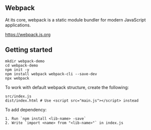 ## Webpack

At its core, webpack is a static module bundler for modern JavaScript applications.

https://webpack.js.org


## Getting started

    mkdir webpack-demo
    cd webpack-demo
    npm init -y
    npm install webpack webpack-cli --save-dev
    npx webpack

To work with default webpack structure, create the following:

    src/index.js
    dist/index.html # Use <script src="main.js"></script> instead
    
To add dependency:

    1. Run `npm install <lib-name> -save`
    2. Write `import <name> from "<lib-name>"` in index.js
